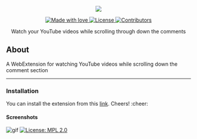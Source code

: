 <p align="center">
  <img src="https://s17.postimg.org/7m717j17j/logo-wide-small.png"">
</p>
<p align="center">
  <a href="#">
    <img src="https://img.shields.io/badge/made%20with-love-E760A4.svg" alt="Made with love">
  </a>
	   <a href="#">
    <img src="https://img.shields.io/github/license/TheAdnan/focustube.svg" alt="License">
  </a>          
   <a href="https://github.com/TheAdnan/focustube/graphs/contributors" target="_blank">
    <img src="https://img.shields.io/github/contributors/TheAdnan/focustube.svg" alt="Contributors">
  </a>
</p>
<p align="center">
Watch your YouTube videos while scrolling through down the comments
</p>
                 
## About
A WebExtension for watching YouTube videos while scrolling down the comment section
___
### Installation
You can install the extension from this [link](https://addons.mozilla.org/en-US/firefox/addon/focus-tube/). Cheers! :cheer:

#### Screenshots
![gif](https://i.imgur.com/HVInwzZ.gif)
[![License: MPL 2.0](https://img.shields.io/badge/License-MPL%202.0-brightgreen.svg)](https://opensource.org/licenses/MPL-2.0)

